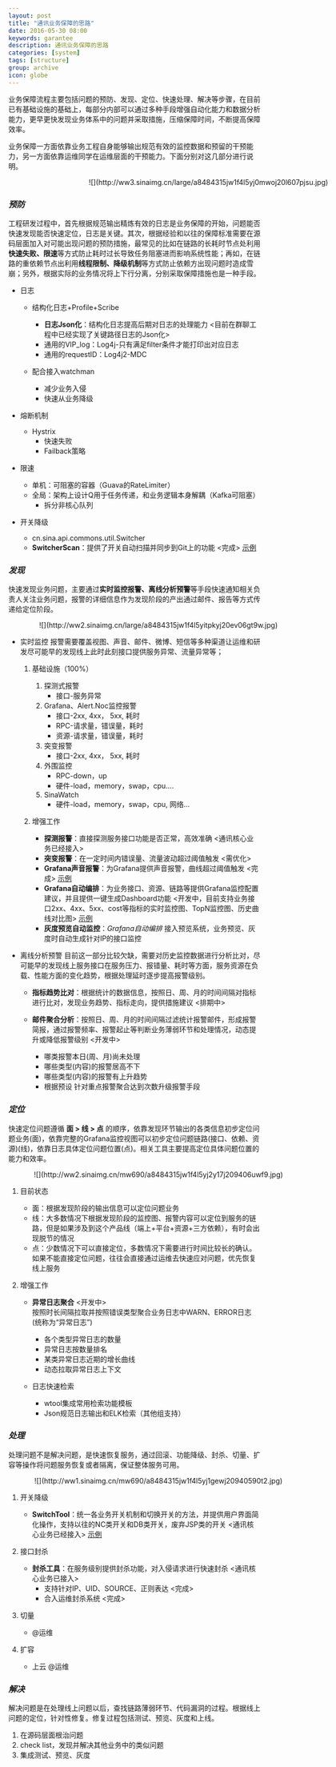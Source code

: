 ```yaml
---
layout: post
title: "通讯业务保障的思路"
date: 2016-05-30 08:00
keywords: garantee
description: 通讯业务保障的思路
categories: [system]
tags: [structure]
group: archive
icon: globe
---
```


业务保障流程主要包括问题的预防、发现、定位、快速处理、解决等步骤，在目前已有基础设施的基础上，每部分内部可以通过多种手段增强自动化能力和数据分析能力，更早更快发现业务体系中的问题并采取措施，压缩保障时间，不断提高保障效率。

业务保障一方面依靠业务工程自身能够输出规范有效的监控数据和预留的干预能力，另一方面依靠运维同学在运维层面的干预能力。下面分别对这几部分进行说明。

<!-- more -->

<center style="width:700px;padding-left:50px;">![](http://ww3.sinaimg.cn/large/a8484315jw1f4l5yj0mwoj20l607pjsu.jpg)</center>

### _预防_

工程研发过程中，首先根据规范输出精炼有效的日志是业务保障的开始，问题能否快速发现能否快速定位，日志是关键。其次，根据经验和以往的保障标准需要在源码层面加入对可能出现问题的预防措施，最常见的比如在链路的长耗时节点处利用**快速失败、限速**等方式防止耗时过长导致任务阻塞进而影响系统性能；再如，在链路的重依赖节点出利用**线程限制、降级机制**等方式防止依赖方出现问题时造成雪崩；另外，根据实际的业务情况将上下行分离，分别采取保障措施也是一种手段。

* 日志
	* 结构化日志+Profile+Scribe
		* **日志Json化**：结构化日志提高后期对日志的处理能力 <目前在群聊工程中已经实现了关键路径日志的Json化>
		* 通用的VIP_log：Log4j-只有满足filter条件才能打印出对应日志
		* 通用的requestID：Log4j2-MDC

	* 配合接入watchman
		* 减少业务入侵
		* 快速从业务降级
		
* 熔断机制
	* Hystrix
		* 快速失败
		* Failback策略
* 限速
	* 单机：可阻塞的容器（Guava的RateLimiter）
	* 全局：架构上设计Q用于任务传递，和业务逻辑本身解耦（Kafka可阻塞）
		* 拆分非核心队列   
			
* 开关降级
	* cn.sina.api.commons.util.Switcher
	* **SwitcherScan**：提供了开关自动扫描并同步到Git上的功能 <完成> [示例](http://git.intra.weibo.com/im/doc/tree/master/switcher)

### _发现_

快速发现业务问题，主要通过**实时监控报警、离线分析预警**等手段快速通知相关负责人关注业务问题，报警的详细信息作为发现阶段的产出通过邮件、报告等方式传递给定位阶段。

<center style="width:500px;padding-left:50px;">![](http://ww2.sinaimg.cn/large/a8484315jw1f4l5yitpkyj20ev06gt9w.jpg)</center>

* 实时监控
报警需要覆盖视图、声音、邮件、微博、短信等多种渠道让运维和研发尽可能早的发现线上此时此刻接口提供服务异常、流量异常等；
	
	1. 基础设施（100%）
	
		1. 探测式报警
			* 接口-服务异常
		2. Grafana、Alert.Noc监控报警
			* 接口-2xx, 4xx， 5xx, 耗时
			* RPC-请求量，错误量，耗时
			* 资源-请求量，错误量，耗时
		3. 突变报警
			* 接口-2xx, 4xx， 5xx, 耗时
		4. 外围监控
			* RPC-down，up
			* 硬件-load，memory，swap，cpu....
		5. SinaWatch
			* 硬件-load，memory，swap，cpu, 网络...

	2. 增强工作
	
		* **探测报警**：直接探测服务接口功能是否正常，高效准确 <通讯核心业务已经接入>
		* **突变报警**：在一定时间内错误量、流量波动超过阈值触发 <需优化>
		* **Grafana声音报警**：为Grafana提供声音报警，曲线超过阈值触发 <完成> [示例](http://10.75.0.24:8888/dashboard/db/msg_center_tv_alert)
		* **Grafana自动编排**：为业务接口、资源、链路等提供Grafana监控配置建议，并且提供一键生成Dashboard功能 <开发中，目前支持业务接口2xx、4xx、5xx、cost等指标的实时监控图、TopN监控图、历史曲线对比图> [示例](http://127.0.0.1:7070/)
		* **灰度预览自动监控**：*Grafana自动编排* 接入预览系统，业务预览、灰度时自动生成针对IP的接口监控

* 离线分析预警
目前这一部分比较欠缺，需要对历史监控数据进行分析比对，尽可能早的发现线上服务接口在服务压力、报错量、耗时等方面，服务资源在负载、性能方面的变化趋势，根据处理延时逐步提高报警级别。

	* **指标趋势比对**：根据统计的数据信息，按照日、周、月的时间间隔对指标进行比对，发现业务趋势、指标走向，提供措施建议 <排期中>

	* **邮件聚合分析**：按照日、周、月的时间间隔过滤统计报警邮件，形成报警简报，通过报警频率、报警起止等判断业务薄弱环节和处理情况，动态提升或降低报警级别 <开发中>
		* 哪类报警本日(周、月)尚未处理
		* 哪些类型(内容)的报警居高不下
		* 哪些类型(内容)的报警有上升趋势
		* 根据预设 针对重点报警聚合达到次数升级报警手段

### _定位_

快速定位问题遵循 **面 > 线 > 点** 的顺序，依靠发现环节输出的各类信息初步定位问题业务(面)，依靠完整的Grafana监控视图可以初步定位问题链路(接口、依赖、资源)(线)，依靠日志具体定位问题位置(点)。相关工具主要提高定位具体问题位置的能力和效率。

<center style="width:500px;padding-left:50px;">![](http://ww2.sinaimg.cn/mw690/a8484315jw1f4l5yj2y17j209406uwf9.jpg)</center>

1. 目前状态
	
	* 面：根据发现阶段的输出信息可以定位问题业务
	* 线：大多数情况下根据发现阶段的监控图、报警内容可以定位到服务的链路，但是如果涉及到这个产品线（端上+平台+资源+三方依赖），有时会出现脱节的情况
	* 点：少数情况下可以直接定位，多数情况下需要进行时间比较长的确认。如果不能直接定位问题，往往会直接通过运维去快速应对问题，优先恢复线上服务
	
2. 增强工作

	* **异常日志聚合** <开发中>   
按照时长间隔拉取并按照错误类型聚合业务日志中WARN、ERROR日志(统称为“异常日志”)
		* 各个类型异常日志的数量
		* 异常日志按数量排名
		* 某类异常日志近期的增长曲线
		* 动态拉取异常日志上下文

	* 日志快速检索
		* wtool集成常用检索功能模板
		* Json规范日志输出和ELK检索（其他组支持）

### _处理_

处理问题不是解决问题，是快速恢复服务，通过回滚、功能降级、封杀、切量、扩容等操作将问题服务恢复或者隔离，保证整体服务可用。

<center style="width:500px;padding-left:50px;">![](http://ww1.sinaimg.cn/mw690/a8484315jw1f4l5yj1gewj20940590t2.jpg)</center>

1. 开关降级

	* **SwitchTool**：统一各业务开关机制和切换开关的方法，并提供用户界面简化操作，支持以往的NC类开关和DB类开关，废弃JSP类的开关 <通讯核心业务已经接入> [示例](http://127.0.0.1:7070/)

2. 接口封杀

	* **封杀工具**：在服务级别提供封杀功能，对入侵请求进行快速封杀 <通讯核心业务已接入>
		* 支持针对IP、UID、SOURCE、正则表达 <完成>
		* 合入运维封杀系统 <完成>

3. 切量

	* @运维

4. 扩容

	* 上云 @运维

### _解决_

解决问题是在处理线上问题以后，查找链路薄弱环节、代码漏洞的过程。根据线上问题的定位，针对性修复。修复过程包括测试、预览、灰度和上线。

1. 在源码层面根治问题
2. check list，发现并解决其他业务中的类似问题
3. 集成测试、预览、灰度	

